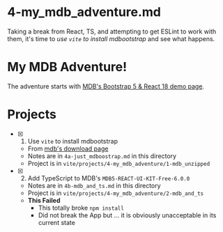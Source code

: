 
# 4-my_mdb_adventure.md

Taking a break from React, TS, and attempting to get ESLint to work with them, it's time to
*use `vite` to install mdbootstrap* and see what happens.

# My MDB Adventure!

The adventure starts with
[MDB's Bootstrap 5 & React 18 demo page](https://mdbootstrap.com/docs/react/#demo).

# Projects

- [x] 1. Use `vite` to install mdbootstrap
  - From [mdb's download page](https://mdbootstrap.com/docs/react/getting-started/installation/)
  - Notes are in `4a-just_mdboostrap.md` in this directory
  - Project is in `vite/projects/4-my_mdb_adventure/1-mdb_unzipped`

- [x] 2. Add TypeScript to MDB's `MDB5-REACT-UI-KIT-Free-6.0.0`
  - Notes are in `4b-mdb_and_ts.md` in this directory
  - Project is in `vite/projects/4-my_mdb_adventure/2-mdb_and_ts`
  - **This Failed**
    - This totally broke `npm install`
    - Did not break the App but ... it is obviously unacceptable in its current state

